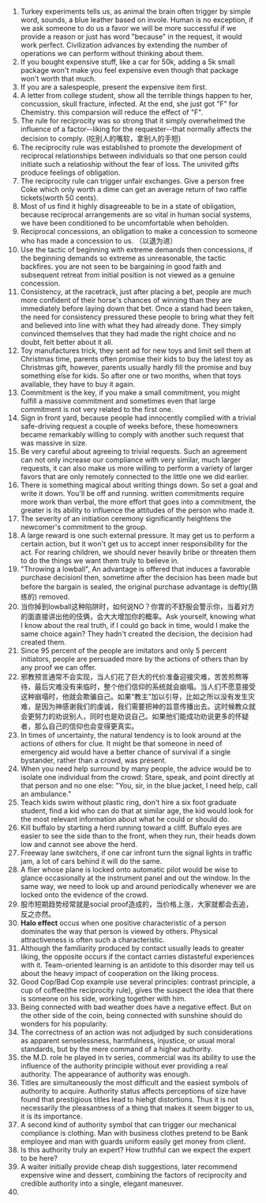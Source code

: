 1. Turkey experiments tells us, as animal the brain often trigger by simple word, sounds, a blue leather based on invole. Human is no exception, if we ask someone to do us a favor we will be more successful if we provide a reason or just has word "because" in the request, it would work perfect. Civilization advances by extending the number of operations we can perform without thinking about them.
2. If you bought expensive stuff, like a car for 50k, adding a 5k small package won't make you feel expensive even though that package won't worth that much.
3. If you are a salespeople, present the expensive item first.
4. A letter from college student, show all the terrible things happen to her, concussion, skull fracture, infected. At the end, she just got "F" for Chemistry. this comparsion will reduce the effect of "F".
5. The rule for reciprocity was so strong that it simply overwhelmed the influence of a factor--liking for the requester--that normally affects the decision to comply. (吃别人的嘴软，拿别人的手短)
6. The reciprocity rule was established to promote the development of reciprocal relationships between individuals so that one person could initiate such a relatioship without the fear of loss. The univited gifts produce feelings of obligation.
7. The reciprocity rule can trigger unfair exchanges. Give a person free Coke which only worth a dime can get an average return of two raffle tickets(worth 50 cents). 
8. Most of us find it highly disagreeable to be in a state of obligation, because reciprocal arrangements are so vital in human social systems, we have been conditioned to be uncomfortable when beholden. 
9. Reciprocal concessions, an obligation to make a concession to someone who has made a concession to us. （以退为进）
10. Use the tactic of beginning with extreme demands then concessions, if the beginning demands so extreme as unreasonable, the tactic backfires. you are not seen to be bargaining in good faith and subsequent retreat from initial position is not viewed as a genuine concession. 
11. Consistency, at the racetrack, just after placing a bet, people are much more confident of their horse's chances of winning than they are immediately before laying down that bet. Once a stand had been taken, the need for consistency pressured these people to bring what they felt and believed into line with what they had already done. They simply convinced themselves that they had made the right choice and no doubt, felt better about it all. 
12. Toy manufactures trick, they sent ad for new toys and limit sell them at Christmas time, parents often promise their kids to buy the latest toy as Christmas gift, however, parents usually hardly fill the promise and buy something else for kids. So after one or two months, when that toys available, they have to buy it again. 
13. Commitment is the key, if you make a small commitment, you might fulfill a massive commitment and sometimes even that large commitment is not very related to the first one. 
14. Sign in front yard, because people had innocently complied with a trivial safe-driving request a couple of weeks before, these homeowners became remarkably willing to comply with another such request that was massive in size. 
15. Be very careful about agreeing to trivial requests. Such an agreement can not only increase our compliance with very similar, much larger requests, it can also make us more willing to perform a variety of larger favors that are only remotely connected to the little one we did earlier. 
16. There is something magical about writing things down. So set a goal and write it down. You'll be off and running. written commitments require more work than verbal, the more effort that goes into a commitment, the greater is its ability to influence the attitudes of the person who made it.
17. The severity of an initiation ceremony significantly heightens the newcomer's commitment to the group.
18. A large reward is one such external pressure. It may get us to perform a certain action, but it won't get us to accept inner responsibility for the act. For rearing children, we should never heavily bribe or threaten them to do the things we want them truly to believe in. 
19. "Throwing a lowball", An advantage is offered that induces a favorable purchase decisionl then, sometime after the decision has been made but before the bargain is sealed, the original purchase advantage is deftly(熟练的) removed. 
20. 当你掉到lowball这种陷阱时，如何说NO？你胃的不舒服会警示你，当着对方的面直接讲出他的伎俩，会大大增加你的概率。Ask yourself, knowing what I know about the real truth, if I could go back in time, would I make the same choice again? They hadn't created the decision, the decision had created them. 
21. Since 95 percent of the people are imitators and only 5 percent initiators, people are persuaded more by the actions of others than by any proof we can offer.
22. 邪教预言通常不会实现，当人们花了巨大的代价准备迎接灾难，苦苦煎熬等待，最后灾难没有来临时，整个他们信仰的系统就会崩塌。当人们不愿意接受这种崩塌时，他就会欺骗自己。如果“教主”加以引导，比如之所以没有发生灾难，是因为神感谢我们的虔诚，我们需要把神的旨意传播出去。这时候教众就会更努力的劝说别人，同时也是劝说自己。如果他们能成功劝说更多的怀疑者，那么自己的信仰也会变得更真实。
23. In times of uncertainty, the natural tendency is to look around at the actions of others for clue. It might be that someone in need of emergency aid would have a better chance of survival if a single bystander, rather than a crowd, was present. 
24. When you need help surround by many people, the advice would be to isolate one individual from the crowd: Stare, speak, and point directly at that person and no one else: "You, sir, in the blue jacket, I need help, call an ambulance."
25. Teach kids swim without plastic ring, don't hire a six foot graduate student, find a kid who can do that at similar age, the kid would look for the most relevant information about what he could or should do. 
26. Kill buffalo by starting a herd running toward a cliff. Buffalo eyes are easier to see the side than to the front, when they run, their heads down low and cannot see above the herd. 
27. Freeway lane switchers, if one car infront turn the signal lights in traffic jam, a lot of cars behind it will do the same. 
28. A flier whose plane is locked onto automatic pilot would be wise to glance occasionally at the instrument panel and out the window. In the same way, we need to look up and around periodically whenever we are locked onto the evidence of the crowd. 
29. 股市短期趋势经常就是social proof造成的，当价格上涨，大家就都会去追，反之亦然。 
30. **Halo effect** occus when one positive characteristic of a person dominates the way that person is viewed by others. Physical attractiveness is often such a characteristic. 
31. Although the familiarity produced by contact usually leads to greater liking, the opposite occurs if the contact carries distasteful experiences with it. Team-oriented learning is an antidote to this disorder may tell us about the heavy impact of cooperation on the liking process. 
32. Good Cop/Bad Cop example use several principles: contrast principle, a cup of coffee(the reciprocity rule), gives the suspect the idea that there is someone on his side, working together with him. 
33. Being connected with bad weather does have a negative effect. But on the other side of the coin, being connected with sunshine should do wonders for his popularity. 
34. The correctness of an action was not adjudged by such considerations as apparent senselessness, harmfulness, injustice, or usual moral standards, but by the mere command of a higher authority. 
35. the M.D. role he played in tv series, commercial was its ability to use the influence of the authority principle without ever providing a real authority. The appearance of authority was enough. 
36. Titles are simultaneously the most difficult and the easiest symbols of authority to acquire. Authority status affects perceptions of size have found that prestigious titles lead to hiehgt distortions. Thus it is not necessarily the pleasantness of a thing that makes it seem bigger to us, it is its importance. 
37. A second kind of authority symbol that can trigger our mechanical compliance is clothing. Man with business clothes pretend to be Bank employee and man with guards uniform easily get money from client. 
38. Is this authority truly an expert? How truthful can we expect the expert to be here?
39. A waiter initially provide cheap dish suggestions, later recommend expensive wine and dessert, combining the factors of reciprocity and credible authority into a single, elegant maneuver. 
40. 

